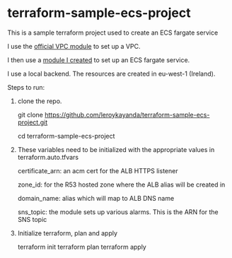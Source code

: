 # terraform-sample-ecs-project
This is a sample terraform project used to create an ECS fargate service

I use the [official VPC module](https://registry.terraform.io/modules/terraform-aws-modules/vpc/aws/latest) to set up a VPC.

I then use a [module I created](https://registry.terraform.io/modules/leroykayanda/ecsModule/aws/latest) to set up an ECS fargate service.

I use a local backend. The resources are created in eu-west-1 (Ireland).

Steps to run:

1. clone the repo.

    git clone https://github.com/leroykayanda/terraform-sample-ecs-project.git
    
    cd terraform-sample-ecs-project

2. These variables need to be initialized with the appropriate values in terraform.auto.tfvars

    certificate_arn: 
    an acm cert for the ALB HTTPS listener

    zone_id: 
    for the R53 hosted zone where the ALB alias will be created in  

    domain_name: 
    alias which will map to ALB DNS name 
       
    sns_topic: 
    the module sets up various alarms. This is the ARN for the SNS topic            

3. Initialize terraform, plan and apply

    terraform init
    terraform plan
    terraform apply

